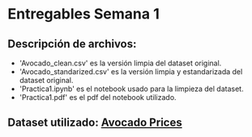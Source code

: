 # Entregables Semana 1

## Descripción de archivos:

- 'Avocado_clean.csv' es la versión limpia del dataset original.
- 'Avocado_standarized.csv' es la versión limpia y estandarizada del dataset original.
- 'Practica1.ipynb' es el notebook usado para la limpieza del dataset.
- 'Practica1.pdf' es el pdf del notebook utilizado.

## Dataset utilizado: [Avocado Prices](https://www.kaggle.com/datasets/neuromusic/avocado-prices/data)

